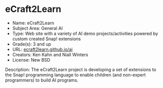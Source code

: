 # eCraft2Learn
* Name: eCraft2Learn
* Subject Area: General AI
* Type: Web site with a variety of AI demo projects/activities powered by custom created Snap! extensions
* Grade(s): 3 and up
* URL: [ecraft2learn.github.io/ai](https://ecraft2learn.github.io/ai)
* Creators: Ken Kahn and Niall Winters
* License: New BSD

Description: The eCraft2Learn project is developing a set of extensions to the Snap! programming language to enable children (and non-expert programmers) to build AI programs.